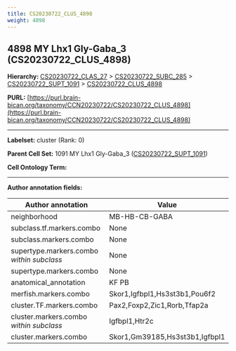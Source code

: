```yaml
---
title: CS20230722_CLUS_4898
weight: 4898
---
```

## 4898 MY Lhx1 Gly-Gaba_3 (CS20230722_CLUS_4898)
<b>Hierarchy: </b>
[CS20230722_CLAS_27](../CS20230722_CLAS_27) >
[CS20230722_SUBC_285](../CS20230722_SUBC_285) >
[CS20230722_SUPT_1091](../CS20230722_SUPT_1091) >
[CS20230722_CLUS_4898](../CS20230722_CLUS_4898)

**PURL:** [https://purl.brain-bican.org/taxonomy/CCN20230722/CS20230722_CLUS_4898](https://purl.brain-bican.org/taxonomy/CCN20230722/CS20230722_CLUS_4898)

---


**Labelset:** cluster (Rank: 0)

**Parent Cell Set:** 1091 MY Lhx1 Gly-Gaba_3 ([CS20230722_SUPT_1091](../CS20230722_SUPT_1091))



**Cell Ontology Term:** 

[MARKER GENES.]: #


---

[TRANSFERRED ANNOTATIONS.]: #


[AUTHOR ANNOTATION FIELDS.]: #


**Author annotation fields:**

| Author annotation | Value |
|-------------------|-------|
|neighborhood|MB-HB-CB-GABA|
|subclass.tf.markers.combo|None|
|subclass.markers.combo|None|
|supertype.markers.combo _within subclass_|None|
|supertype.markers.combo|None|
|anatomical_annotation|KF PB|
|merfish.markers.combo|Skor1,Igfbpl1,Hs3st3b1,Pou6f2|
|cluster.TF.markers.combo|Pax2,Foxp2,Zic1,Rorb,Tfap2a|
|cluster.markers.combo _within subclass_|Igfbpl1,Htr2c|
|cluster.markers.combo|Skor1,Gm39185,Hs3st3b1,Igfbpl1|
